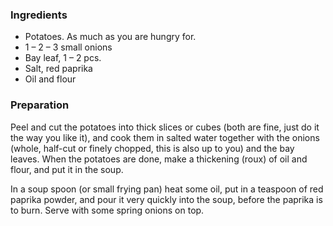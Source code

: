 
### Ingredients
- Potatoes. As much as you are hungry for.
- 1 – 2 – 3 small onions
- Bay leaf, 1 – 2 pcs.
- Salt, red paprika
- Oil and flour

### Preparation
Peel and cut the potatoes into thick slices or cubes (both are fine, just do it the way you like it), and cook them in salted water together with the onions (whole, half-cut or finely chopped, this is also up to you) and the bay leaves. When the potatoes are done, make a thickening (roux) of oil and flour, and put it in the soup.

 In a soup spoon (or small frying pan) heat some oil, put in a teaspoon of red paprika powder, and pour it very quickly into the soup, before the paprika is to burn. Serve with some spring onions on top.

  